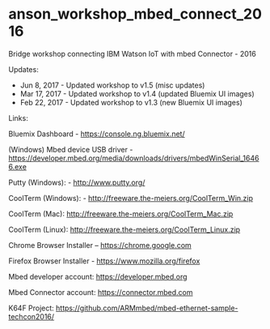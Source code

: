 # anson_workshop_mbed_connect_2016
Bridge workshop connecting IBM Watson IoT with mbed Connector - 2016

Updates: 

- Jun 8, 2017 - Updated workshop to v1.5 (misc updates)
- Mar 17, 2017 - Updated workshop to v1.4 (updated Bluemix UI images)
- Feb 22, 2017 - Updated workshop to v1.3 (new Bluemix UI images)


Links:

Bluemix Dashboard - https://console.ng.bluemix.net/

(Windows) Mbed device USB driver - https://developer.mbed.org/media/downloads/drivers/mbedWinSerial_16466.exe

Putty (Windows): - http://www.putty.org/

CoolTerm (Windows): - http://freeware.the-meiers.org/CoolTerm_Win.zip 

CoolTerm (Mac): http://freeware.the-meiers.org/CoolTerm_Mac.zip

CoolTerm (Linux): http://freeware.the-meiers.org/CoolTerm_Linux.zip

Chrome Browser Installer – https://chrome.google.com 

Firefox Browser Installer - https://www.mozilla.org/firefox 

Mbed developer account: https://developer.mbed.org

Mbed Connector account: https://connector.mbed.com

K64F Project: https://github.com/ARMmbed/mbed-ethernet-sample-techcon2016/

